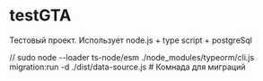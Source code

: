 # testGTA

Тестовый проект.
Использует node.js + type script + postgreSql

// sudo node --loader ts-node/esm ./node_modules/typeorm/cli.js migration:run -d ./dist/data-source.js # Комнада для миграций
